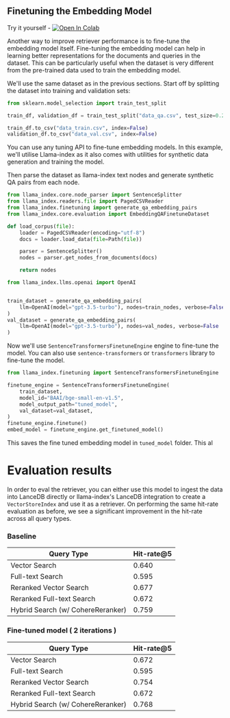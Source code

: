 ## Finetuning the Embedding Model
Try it yourself - <a href="https://colab.research.google.com/github/lancedb/lancedb/blob/main/docs/src/notebooks/embedding_tuner.ipynb"><img src="https://colab.research.google.com/assets/colab-badge.svg" alt="Open In Colab"></a><br/>

Another way to improve retriever performance is to fine-tune the embedding model itself. Fine-tuning the embedding model can help in learning better representations for the documents and queries in the dataset. This can be particularly useful when the dataset is very different from the pre-trained data used to train the embedding model.

We'll use the same dataset as in the previous sections. Start off by splitting the dataset into training and validation sets:
```python
from sklearn.model_selection import train_test_split

train_df, validation_df = train_test_split("data_qa.csv", test_size=0.2, random_state=42)

train_df.to_csv("data_train.csv", index=False)
validation_df.to_csv("data_val.csv", index=False)
```

You can use any tuning API to fine-tune embedding models. In this example, we'll utilise Llama-index as it also comes with utilities for synthetic data generation and training the model. 


Then parse the dataset as llama-index text nodes and generate synthetic QA pairs from each node.
```python
from llama_index.core.node_parser import SentenceSplitter
from llama_index.readers.file import PagedCSVReader
from llama_index.finetuning import generate_qa_embedding_pairs
from llama_index.core.evaluation import EmbeddingQAFinetuneDataset

def load_corpus(file):
    loader = PagedCSVReader(encoding="utf-8")
    docs = loader.load_data(file=Path(file))

    parser = SentenceSplitter()
    nodes = parser.get_nodes_from_documents(docs)

    return nodes

from llama_index.llms.openai import OpenAI


train_dataset = generate_qa_embedding_pairs(
    llm=OpenAI(model="gpt-3.5-turbo"), nodes=train_nodes, verbose=False
)
val_dataset = generate_qa_embedding_pairs(
    llm=OpenAI(model="gpt-3.5-turbo"), nodes=val_nodes, verbose=False
)
```

Now we'll use `SentenceTransformersFinetuneEngine` engine to fine-tune the model. You can also use `sentence-transformers` or `transformers` library to fine-tune the model. 

```python
from llama_index.finetuning import SentenceTransformersFinetuneEngine

finetune_engine = SentenceTransformersFinetuneEngine(
    train_dataset,
    model_id="BAAI/bge-small-en-v1.5",
    model_output_path="tuned_model",
    val_dataset=val_dataset,
)
finetune_engine.finetune()
embed_model = finetune_engine.get_finetuned_model()
```
This saves the fine tuned embedding model in `tuned_model` folder. This al

# Evaluation results
In order to eval the retriever, you can either use this model to ingest the data into LanceDB directly or llama-index's LanceDB integration to create a `VectorStoreIndex` and use it as a retriever. 
On performing the same hit-rate evaluation as before, we see a significant improvement in the hit-rate across all query types.

### Baseline
| Query Type | Hit-rate@5 |
| --- | --- |
| Vector Search | 0.640 |
| Full-text Search | 0.595 |
| Reranked Vector Search | 0.677 |
| Reranked Full-text Search | 0.672 |
| Hybrid Search (w/ CohereReranker) | 0.759|

### Fine-tuned model ( 2 iterations )
| Query Type | Hit-rate@5 |
| --- | --- |
| Vector Search | 0.672 |
| Full-text Search | 0.595 |
| Reranked Vector Search | 0.754 |
| Reranked Full-text Search | 0.672|
| Hybrid Search (w/ CohereReranker) | 0.768 |
